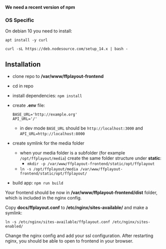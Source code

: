 **We need a recent version of npm**

### OS Specific
On debian 10 you need to install:

```
apt install -y curl
```

```
curl -sL https://deb.nodesource.com/setup_14.x | bash -
```

Installation
-----

- clone repo to **/var/www/ffplayout-frontend**
- cd in repo
- install dependencies: `npm install`
- create **.env** file:
    ```
    BASE_URL='http://example.org'
    API_URL='/'
    ```
    - in dev mode `BASE_URL` should be `http://localhost:3000` and `API_URL=http://localhost:8000`

- create symlink for the media folder
    - when your media folder is a subfolder (for example `/opt/ffplayout/media`) create the same folder structure under **static**:
        - `mkdir -p /var/www/ffplayout-frontend/static/opt/ffplayout`
    - `ln -s /opt/ffplayout/media /var/www/ffplayout-frontend/static/opt/ffplayout/`
- build app: `npm run build`

Your frontend should be now in **/var/www/ffplayout-frontend/dist** folder, which is included in the nginx config.

Copy **docs/ffplayout.conf** to **/etc/nginx/sites-available/** and make a symlink:

`ln -s /etc/nginx/sites-available/ffplayout.conf /etc/nginx/sites-enabled/`

Change the nginx config and add your ssl configuration. After restarting nginx, you should be able to open to frontend in your browser.
